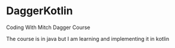 # DaggerKotlin
Coding With Mitch Dagger Course

The course is in java but I am learning and implementing it in kotlin
